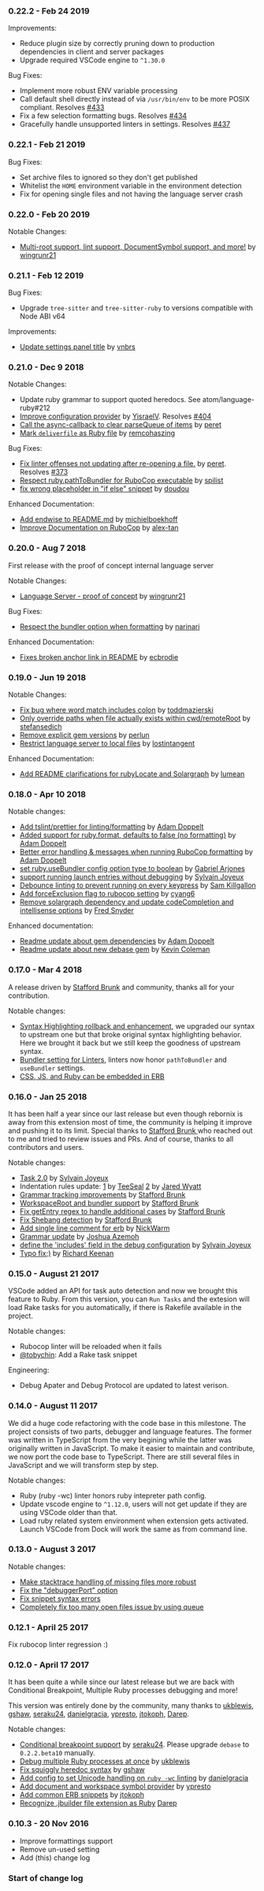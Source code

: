 ### 0.22.2 - Feb 24 2019

Improvements:
* Reduce plugin size by correctly pruning down to production dependencies in client and server packages
* Upgrade required VSCode engine to `^1.30.0`

Bug Fixes:
* Implement more robust ENV variable processing
* Call default shell directly instead of via `/usr/bin/env` to be more POSIX compliant. Resolves [#433](https://github.com/rubyide/vscode-ruby/issues/433)
* Fix a few selection formatting bugs. Resolves [#434](https://github.com/rubyide/vscode-ruby/issues/434)
* Gracefully handle unsupported linters in settings. Resolves [#437](https://github.com/rubyide/vscode-ruby/issues/437)

### 0.22.1 - Feb 21 2019

Bug Fixes:
* Set archive files to ignored so they don't get published
* Whitelist the `HOME` environment variable in the environment detection
* Fix for opening single files and not having the language server crash

### 0.22.0 - Feb 20 2019

Notable Changes:
* [Multi-root support, lint support, DocumentSymbol support, and more!](https://github.com/rubyide/vscode-ruby/pull/405) by [wingrunr21](https://github.com/wingrunr21)

### 0.21.1 - Feb 12 2019

Bug Fixes:
* Upgrade `tree-sitter` and `tree-sitter-ruby` to versions compatible with Node ABI v64

Improvements:
* [Update settings panel title](https://github.com/rubyide/vscode-ruby/pull/419) by [vnbrs](https://github.com/vnbrs)

### 0.21.0 - Dec 9 2018

Notable Changes:
* Update ruby grammar to support quoted heredocs. See atom/language-ruby#212
* [Improve configuration provider](https://github.com/rubyide/vscode-ruby/pull/408) by [YisraelV](https://github.com/YisraelV). Resolves [#404](https://github.com/rubyide/vscode-ruby/issues/404)
* [Call the async-callback to clear parseQueue of items](https://github.com/rubyide/vscode-ruby/pull/399) by [peret](https://github.com/peret)
* [Mark `deliverfile` as Ruby file](https://github.com/rubyide/vscode-ruby/pull/395) by [remcohaszing](https://github.com/remcohaszing)

Bug Fixes:
* [Fix linter offenses not updating after re-opening a file.](https://github.com/rubyide/vscode-ruby/pull/409) by [peret](https://github.com/peret). Resolves [#373](https://github.com/rubyide/vscode-ruby/issues/373)
* [Respect ruby.pathToBundler for RuboCop executable](https://github.com/rubyide/vscode-ruby/pull/407) by [spilist](https://github.com/spilist)
* [fix wrong placeholder in "if else" snippet](https://github.com/rubyide/vscode-ruby/pull/272) by [doudou](https://github.com/doudou)

Enhanced Documentation:
* [Add endwise to README.md](https://github.com/rubyide/vscode-ruby/pull/401) by [michielboekhoff](https://github.com/michielboekhoff)
* [Improve Documentation on RuboCop](https://github.com/rubyide/vscode-ruby/pull/384) by [alex-tan](https://github.com/alex-tan)

### 0.20.0 - Aug 7 2018
First release with the proof of concept internal language server

Notable Changes:
* [Language Server - proof of concept](https://github.com/rubyide/vscode-ruby/pull/366) by [wingrunr21](https://github.com/wingrunr21)

Bug Fixes:
* [Respect the bundler option when formatting](https://github.com/rubyide/vscode-ruby/pull/357) by [narinari](https://github.com/narinari)

Enhanced Documentation:
* [Fixes broken anchor link in README](https://github.com/rubyide/vscode-ruby/pull/362) by [ecbrodie](https://github.com/ecbrodie)

### 0.19.0 - Jun 19 2018
Notable Changes:
* [Fix bug where word match includes colon](https://github.com/rubyide/vscode-ruby/pull/353) by [toddmazierski](https://github.com/toddmazierski)
* [Only override paths when file actually exists within cwd/remoteRoot](https://github.com/rubyide/vscode-ruby/pull/350) by [stefansedich](https://github.com/stefansedich)
* [Remove explicit gem versions](https://github.com/rubyide/vscode-ruby/pull/334) by [perlun](https://github.com/perlun)
* [Restrict language server to local files](https://github.com/rubyide/vscode-ruby/pull/326) by [lostintangent](https://github.com/lostintangent)

Enhanced Documentation:
* [Add README clarifications for rubyLocate and Solargraph](https://github.com/rubyide/vscode-ruby/pull/340) by [lumean](https://github.com/lumean)


### 0.18.0 - Apr 10 2018

Notable changes:
* [Add tslint/prettier for linting/formatting](https://github.com/rubyide/vscode-ruby/pull/299) by [Adam Doppelt](https://github.com/gurgeous)
* [Added support for ruby.format, defaults to false (no formatting)](https://github.com/rubyide/vscode-ruby/pull/298) by [Adam Doppelt](https://github.com/gurgeous)
* [Better error handling & messages when running RuboCop formatting](https://github.com/rubyide/vscode-ruby/pull/297) by [Adam Doppelt](https://github.com/gurgeous)
* [set ruby.useBundler config option type to boolean](https://github.com/rubyide/vscode-ruby/commit/399a614a6708c455824ca75bf184d5093aa1749d) by [Gabriel Arjones](https://github.com/g-arjones)
* [support running launch entries without debugging](https://github.com/rubyide/vscode-ruby/pull/266) by [Sylvain Joyeux](https://github.com/doudou)
* [Debounce linting to prevent running on every keypress](https://github.com/rubyide/vscode-ruby/pull/264) by [Sam Killgallon](https://github.com/Sam-Killgallon)
* [Add forceExclusion flag to rubocop setting](https://github.com/rubyide/vscode-ruby/pull/217) by [cyang6](https://github.com/cyang6)
* [Remove solargraph dependency and update codeCompletion and intellisense options](https://github.com/rubyide/vscode-ruby/pull/309) by [Fred Snyder](https://github.com/castwide)

Enhanced documentation:
* [Readme update about gem dependencies](https://github.com/rubyide/vscode-ruby/pull/327) by [Adam Doppelt](https://github.com/gurgeous)
* [Readme update about new debase gem](https://github.com/rubyide/vscode-ruby/pull/313) by [Kevin Coleman](https://github.com/KevinColemanInc)

### 0.17.0 - Mar 4 2018
A release driven by [Stafford Brunk](https://github.com/wingrunr21) and community, thanks all for your contribution.

Notable changes:
* [Syntax Highlighting rollback and enhancement](https://github.com/rubyide/vscode-ruby/pull/279), we upgraded our syntax to upstream one but that broke original syntax highlighting behavior. Here we brought it back but we still keep the goodness of upstream syntax.
* [Bundler setting for Linters](https://github.com/rubyide/vscode-ruby/commit/1be81cc75e56fd31da18d6d5bfca2f9cef35dd5e), linters now honor `pathToBundler` and `useBundler` settings.
* [CSS, JS, and Ruby can be embedded in ERB](https://github.com/rubyide/vscode-ruby/commit/1af8efb72591b575cf7468aa309ae9691632071d)

### 0.16.0 - Jan 25 2018
It has been half a year since our last release but even though rebornix is away from this extension most of time, the community is helping it improve and pushing it to its limit. Special thanks to [Stafford Brunk
](https://github.com/wingrunr21) who reached out to me and tried to review issues and PRs. And of course, thanks to all contributors and users.

Notable changes:
* [Task 2.0](https://github.com/rubyide/vscode-ruby/pull/244) by [Sylvain Joyeux](https://github.com/doudou)
* Indentation rules update: [1](https://github.com/rubyide/vscode-ruby/pull/231) by [TeeSeal](https://github.com/TeeSeal) [2](https://github.com/rubyide/vscode-ruby/pull/223) by [Jared Wyatt](https://github.com/wyattisimo)
* [Grammar tracking improvements](https://github.com/rubyide/vscode-ruby/pull/242) by [Stafford Brunk](https://github.com/wingrunr21)
* [WorkspaceRoot and bundler support](https://github.com/rubyide/vscode-ruby/pull/232) by [Stafford Brunk](https://github.com/wingrunr21)
* [Fix getEntry regex to handle additional cases](https://github.com/rubyide/vscode-ruby/pull/250) by [Stafford Brunk](https://github.com/wingrunr21)
* [Fix Shebang detection](https://github.com/rubyide/vscode-ruby/pull/249) by [Stafford Brunk](https://github.com/wingrunr21)
* [Add single line comment for erb](https://github.com/rubyide/vscode-ruby/pull/224) by [NickWarm](https://github.com/NickWarm)
* [Grammar update](https://github.com/rubyide/vscode-ruby/pull/199) by [Joshua Azemoh](https://github.com/azemoh)
* [define the 'includes' field in the debug configuration](https://github.com/rubyide/vscode-ruby/pull/243) by [Sylvain Joyeux](https://github.com/doudou)
* [Typo fix;)](https://github.com/rubyide/vscode-ruby/pull/204) by [Richard Keenan](https://github.com/richkeenan)

### 0.15.0 - August 21 2017
VSCode added an API for task auto detection and now we brought this feature to Ruby. From this version, you can `Run Tasks` and the extesion will load Rake tasks for you automatically, if there is Rakefile available in the project.

Notable changes:
* Rubocop linter will be reloaded when it fails
* [@tobychin](https://github.com/tobychin): Add a Rake task snippet

Engineering:
* Debug Apater and Debug Protocol are updated to latest verison.

### 0.14.0 - August 11 2017
We did a huge code refactoring with the code base in this milestone. The project consists of two parts, debugger and language features. The former was written in TypeScript from the very begining while the latter was originally written in JavaScript. To make it easier to maintain and contribute, we now port the code base to TypeScript. There are still several files in JavaScript and we will transform step by step.

Notable changes:
* Ruby (ruby -wc) linter honors ruby intepreter path config.
* Update vscode engine to `^1.12.0`, users will not get update if they are using VSCode older than that.
* Load ruby related system environment when extension gets activated. Launch VSCode from Dock will work the same as from command line.

### 0.13.0 - August 3 2017
Notable changes:
* [Make stacktrace handling of missing files more robust](https://github.com/rubyide/vscode-ruby/pull/145)
* [Fix the "debuggerPort" option](https://github.com/rubyide/vscode-ruby/pull/148)
* [Fix snippet syntax errors](https://github.com/rubyide/vscode-ruby/pull/168)
* [Completely fix too many open files issue by using queue](https://github.com/rubyide/vscode-ruby/pull/178)

### 0.12.1 - April 25 2017
Fix rubocop linter regression :)

### 0.12.0 - April 17 2017
It has been quite a while since our latest release but we are back with Conditional Breakpoint, Multiple Ruby processes debugging and more!

This version was entirely done by the community, many thanks to [ukblewis](https://github.com/ukblewis), [gshaw](https://github.com/gshaw), [seraku24](https://github.com/seraku24), [danielgracia](https://github.com/danielgracia), [ypresto](https://github.com/ypresto), [jtokoph](https://github.com/jtokoph), [Darep](https://github.com/Darep).

Notable changes:
* [Conditional breakpoint support](https://github.com/rubyide/vscode-ruby/commit/6c7311dbccb562f8a90a433417ce63856852310b) by [seraku24](https://github.com/seraku24). Please upgrade `debase` to `0.2.2.beta10` manually.
* [Debug multiple Ruby processes at once](https://github.com/rubyide/vscode-ruby/pull/127) by [ukblewis](https://github.com/ukblewis)
* [Fix squiggly heredoc syntax](https://github.com/rubyide/vscode-ruby/commit/6d4dcc2528308d6640908c0ed5f6d32f3af44e7b) by [gshaw](https://github.com/gshaw)
* [Add config to set Unicode handling on `ruby -wc` linting](https://github.com/rubyide/vscode-ruby/commit/9c6ab8ec7064400892078faa1ea147dac64039cc) by [danielgracia](https://github.com/danielgracia)
* [Add document and workspace symbol provider](https://github.com/rubyide/vscode-ruby/pull/107) by [ypresto](https://github.com/ypresto)
* [Add common ERB snippets](https://github.com/rubyide/vscode-ruby/commit/e9c8dc54f022a5848995d868494e96095e6a3638) by [jtokoph](https://github.com/jtokoph)
* [Recognize .jbuilder file extension as Ruby](https://github.com/rubyide/vscode-ruby/commit/b5cfd97758700a5718db276e4707c1f4bf0a2a9d) [Darep](https://github.com/Darep)

### 0.10.3 - 20 Nov 2016
* Improve formattings support
* Remove un-used setting
* Add (this) change log

### Start of change log
